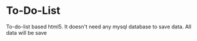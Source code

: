 To-Do-List
==========

To-do-list based html5. It doesn't need any mysql database to save data. All data will be save  
